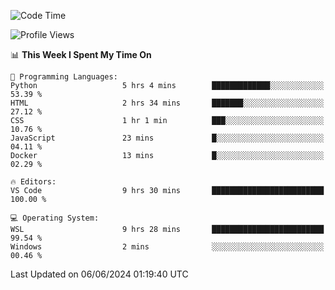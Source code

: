 <!--START_SECTION:waka-->
![Code Time](http://img.shields.io/badge/Code%20Time-653%20hrs%204%20mins-blue)

![Profile Views](http://img.shields.io/badge/Profile%20Views-0-blue)

📊 **This Week I Spent My Time On** 

```text
💬 Programming Languages: 
Python                   5 hrs 4 mins        █████████████░░░░░░░░░░░░   53.39 % 
HTML                     2 hrs 34 mins       ███████░░░░░░░░░░░░░░░░░░   27.12 % 
CSS                      1 hr 1 min          ███░░░░░░░░░░░░░░░░░░░░░░   10.76 % 
JavaScript               23 mins             █░░░░░░░░░░░░░░░░░░░░░░░░   04.11 % 
Docker                   13 mins             █░░░░░░░░░░░░░░░░░░░░░░░░   02.29 % 

🔥 Editors: 
VS Code                  9 hrs 30 mins       █████████████████████████   100.00 % 

💻 Operating System: 
WSL                      9 hrs 28 mins       █████████████████████████   99.54 % 
Windows                  2 mins              ░░░░░░░░░░░░░░░░░░░░░░░░░   00.46 % 
```


 Last Updated on 06/06/2024 01:19:40 UTC
<!--END_SECTION:waka-->
